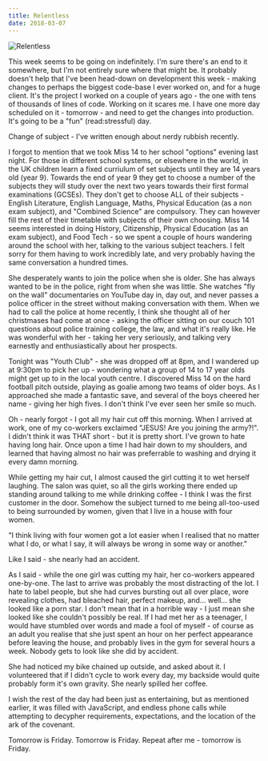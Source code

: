 ```yaml
---
title: Relentless
date: 2018-03-07
---
```


![Relentless](https://source.unsplash.com/X6cChncECA8/1600x900)

This week seems to be going on indefinitely. I'm sure there's an end to it somewhere, but I'm not entirely sure where that might be. It probably doesn't help that I've been head-down on development this week - making changes to perhaps the biggest code-base I ever worked on, and for a huge client. It's the project I worked on a couple of years ago - the one with tens of thousands of lines of code. Working on it scares me. I have one more day scheduled on it - tomorrow - and need to get the changes into production. It's going to be a "fun" (read:stressful) day.

Change of subject - I've written enough about nerdy rubbish recently.

I forgot to mention that we took Miss 14 to her school "options" evening last night. For those in different school systems, or elsewhere in the world, in the UK children learn a fixed curriulum of set subjects until they are 14 years old (year 9). Towards the end of year 9 they get to choose a number of the subjects they will study over the next two years towards their first formal examinations (GCSEs). They don't get to choose ALL of their subjects - English Literature, English Language, Maths, Physical Education (as a non exam subject), and "Combined Science" are compulsory. They can however fill the rest of their timetable with subjects of their own choosing. Miss 14 seems interested in doing History, Citizenship, Physical Education (as an exam subject), and Food Tech - so we spent a couple of hours wandering around the school with her, talking to the various subject teachers. I felt sorry for them having to work incredibly late, and very probably having the same conversation a hundred times.

She desperately wants to join the police when she is older. She has always wanted to be in the police, right from when she was little. She watches "fly on the wall" documentaries on YouTube day in, day out, and never passes a police officer in the street without making conversation with them. When we had to call the police at home recently, I think she thought all of her christmases had come at once - asking the officer sitting on our couch 101 questions about police training college, the law, and what it's really like. He was wonderful with her - taking her very seriously, and talking very earnestly and enthusiastically about her prospects.

Tonight was "Youth Club" - she was dropped off at 8pm, and I wandered up at 9:30pm to pick her up - wondering what a group of 14 to 17 year olds might get up to in the local youth centre. I discovered Miss 14 on the hard football pitch outside, playing as goalie among two teams of older boys. As I approached she made a fantastic save, and several of the boys cheered her name - giving her high fives. I don't think I've ever seen her smile so much.

Oh - nearly forgot - I got all my hair cut off this morning. When I arrived at work, one of my co-workers exclaimed "JESUS! Are you joining the army?!". I didn't think it was THAT short - but it is pretty short. I've grown to hate having long hair. Once upon a time I had hair down to my shoulders, and learned that having almost no hair was preferrable to washing and drying it every damn morning.

While getting my hair cut, I almost caused the girl cutting it to wet herself laughing. The salon was quiet, so all the girls working there ended up standing around talking to me while drinking coffee - I think I was the first customer in the door. Somehow the subject turned to me being all-too-used to being surrounded by women, given that I live in a house with four women.

"I think living with four women got a lot easier when I realised that no matter what I do, or what I say, it will always be wrong in some way or another."

Like I said - she nearly had an accident.

As I said - while the one girl was cutting my hair, her co-workers appeared one-by-one. The last to arrive was probably the most distracting of the lot. I hate to label people, but she had curves bursting out all over place, wore revealing clothes, had bleached hair, perfect makeup, and... well... she looked like a porn star. I don't mean that in a horrible way - I just mean she looked like she couldn't possibly be real. If I had met her as a teenager, I would have stumbled over words and made a fool of myself - of course as an adult you realise that she just spent an hour on her perfect appearance before leaving the house, and probably lives in the gym for several hours a week. Nobody gets to look like she did by accident.

She had noticed my bike chained up outside, and asked about it. I volunteered that if I didn't cycle to work every day, my backside would quite probably form it's own gravity. She nearly spilled her coffee.

I wish the rest of the day had been just as entertaining, but as mentioned earlier, it was filled with JavaScript, and endless phone calls while attempting to decypher requirements, expectations, and the location of the ark of the covenant.

Tomorrow is Friday. Tomorrow is Friday. Repeat after me - tomorrow is Friday.